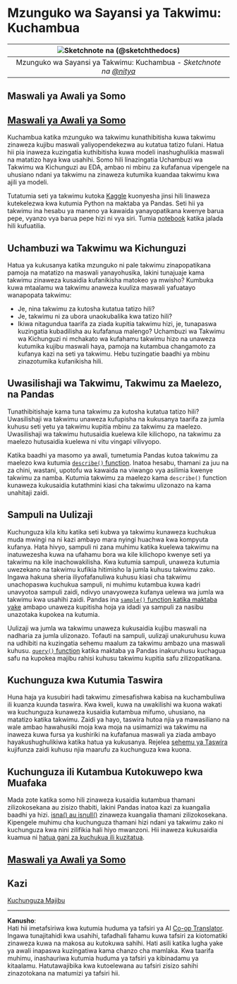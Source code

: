 <!--
CO_OP_TRANSLATOR_METADATA:
{
  "original_hash": "d92f57eb110dc7f765c05cbf0f837c77",
  "translation_date": "2025-08-26T16:28:45+00:00",
  "source_file": "4-Data-Science-Lifecycle/15-analyzing/README.md",
  "language_code": "sw"
}
-->
# Mzunguko wa Sayansi ya Takwimu: Kuchambua

|![ Sketchnote na [(@sketchthedocs)](https://sketchthedocs.dev) ](../../sketchnotes/15-Analyzing.png)|
|:---:|
| Mzunguko wa Sayansi ya Takwimu: Kuchambua - _Sketchnote na [@nitya](https://twitter.com/nitya)_ |

## Maswali ya Awali ya Somo

## [Maswali ya Awali ya Somo](https://purple-hill-04aebfb03.1.azurestaticapps.net/quiz/28)

Kuchambua katika mzunguko wa takwimu kunathibitisha kuwa takwimu zinaweza kujibu maswali yaliyopendekezwa au kutatua tatizo fulani. Hatua hii pia inaweza kuzingatia kuthibitisha kuwa modeli inashughulikia maswali na matatizo haya kwa usahihi. Somo hili linazingatia Uchambuzi wa Takwimu wa Kichunguzi au EDA, ambao ni mbinu za kufafanua vipengele na uhusiano ndani ya takwimu na zinaweza kutumika kuandaa takwimu kwa ajili ya modeli.

Tutatumia seti ya takwimu kutoka [Kaggle](https://www.kaggle.com/balaka18/email-spam-classification-dataset-csv/version/1) kuonyesha jinsi hili linaweza kutekelezwa kwa kutumia Python na maktaba ya Pandas. Seti hii ya takwimu ina hesabu ya maneno ya kawaida yanayopatikana kwenye barua pepe, vyanzo vya barua pepe hizi ni vya siri. Tumia [notebook](notebook.ipynb) katika jalada hili kufuatilia.

## Uchambuzi wa Takwimu wa Kichunguzi

Hatua ya kukusanya katika mzunguko ni pale takwimu zinapopatikana pamoja na matatizo na maswali yanayohusika, lakini tunajuaje kama takwimu zinaweza kusaidia kufanikisha matokeo ya mwisho? 
Kumbuka kuwa mtaalamu wa takwimu anaweza kuuliza maswali yafuatayo wanapopata takwimu:
- Je, nina takwimu za kutosha kutatua tatizo hili?
- Je, takwimu ni za ubora unaokubalika kwa tatizo hili?
- Ikiwa nitagundua taarifa za ziada kupitia takwimu hizi, je, tunapaswa kuzingatia kubadilisha au kufafanua malengo?
Uchambuzi wa Takwimu wa Kichunguzi ni mchakato wa kufahamu takwimu hizo na unaweza kutumika kujibu maswali haya, pamoja na kutambua changamoto za kufanya kazi na seti ya takwimu. Hebu tuzingatie baadhi ya mbinu zinazotumika kufanikisha hili.

## Uwasilishaji wa Takwimu, Takwimu za Maelezo, na Pandas
Tunathibitishaje kama tuna takwimu za kutosha kutatua tatizo hili? Uwasilishaji wa takwimu unaweza kufupisha na kukusanya taarifa za jumla kuhusu seti yetu ya takwimu kupitia mbinu za takwimu za maelezo. Uwasilishaji wa takwimu hutusaidia kuelewa kile kilichopo, na takwimu za maelezo hutusaidia kuelewa ni vitu vingapi vilivyopo.

Katika baadhi ya masomo ya awali, tumetumia Pandas kutoa takwimu za maelezo kwa kutumia [`describe()` function](https://pandas.pydata.org/pandas-docs/stable/reference/api/pandas.DataFrame.describe.html). Inatoa hesabu, thamani za juu na za chini, wastani, upotofu wa kawaida na viwango vya asilimia kwenye takwimu za namba. Kutumia takwimu za maelezo kama `describe()` function kunaweza kukusaidia kutathmini kiasi cha takwimu ulizonazo na kama unahitaji zaidi.

## Sampuli na Uulizaji
Kuchunguza kila kitu katika seti kubwa ya takwimu kunaweza kuchukua muda mwingi na ni kazi ambayo mara nyingi huachwa kwa kompyuta kufanya. Hata hivyo, sampuli ni zana muhimu katika kuelewa takwimu na inatuwezesha kuwa na ufahamu bora wa kile kilichopo kwenye seti ya takwimu na kile inachowakilisha. Kwa kutumia sampuli, unaweza kutumia uwezekano na takwimu kufikia hitimisho la jumla kuhusu takwimu zako. Ingawa hakuna sheria iliyofafanuliwa kuhusu kiasi cha takwimu unachopaswa kuchukua sampuli, ni muhimu kutambua kuwa kadri unavyotoa sampuli zaidi, ndivyo unavyoweza kufanya uelewa wa jumla wa takwimu kwa usahihi zaidi.
Pandas ina [`sample()` function katika maktaba yake](https://pandas.pydata.org/pandas-docs/stable/reference/api/pandas.DataFrame.sample.html) ambapo unaweza kupitisha hoja ya idadi ya sampuli za nasibu unazotaka kupokea na kutumia.

Uulizaji wa jumla wa takwimu unaweza kukusaidia kujibu maswali na nadharia za jumla ulizonazo. Tofauti na sampuli, uulizaji unakuruhusu kuwa na udhibiti na kuzingatia sehemu maalum za takwimu ambazo una maswali kuhusu. 
[`query()` function](https://pandas.pydata.org/pandas-docs/stable/reference/api/pandas.DataFrame.query.html) katika maktaba ya Pandas inakuruhusu kuchagua safu na kupokea majibu rahisi kuhusu takwimu kupitia safu zilizopatikana.

## Kuchunguza kwa Kutumia Taswira
Huna haja ya kusubiri hadi takwimu zimesafishwa kabisa na kuchambuliwa ili kuanza kuunda taswira. Kwa kweli, kuwa na uwakilishi wa kuona wakati wa kuchunguza kunaweza kusaidia kutambua mifumo, uhusiano, na matatizo katika takwimu. Zaidi ya hayo, taswira hutoa njia ya mawasiliano na wale ambao hawahusiki moja kwa moja na usimamizi wa takwimu na inaweza kuwa fursa ya kushiriki na kufafanua maswali ya ziada ambayo hayakushughulikiwa katika hatua ya kukusanya. Rejelea [sehemu ya Taswira](../../../../../../../../../3-Data-Visualization) kujifunza zaidi kuhusu njia maarufu za kuchunguza kwa kuona.

## Kuchunguza ili Kutambua Kutokuwepo kwa Muafaka
Mada zote katika somo hili zinaweza kusaidia kutambua thamani zilizokosekana au zisizo thabiti, lakini Pandas inatoa kazi za kuangalia baadhi ya hizi. [isna() au isnull()](https://pandas.pydata.org/pandas-docs/stable/reference/api/pandas.isna.html) zinaweza kuangalia thamani zilizokosekana. Kipengele muhimu cha kuchunguza thamani hizi ndani ya takwimu zako ni kuchunguza kwa nini zilifikia hali hiyo mwanzoni. Hii inaweza kukusaidia kuamua ni [hatua gani za kuchukua ili kuzitatua](/2-Working-With-Data/08-data-preparation/notebook.ipynb).

## [Maswali ya Awali ya Somo](https://purple-hill-04aebfb03.1.azurestaticapps.net/quiz/27)

## Kazi

[Kuchunguza Majibu](assignment.md)

---

**Kanusho**:  
Hati hii imetafsiriwa kwa kutumia huduma ya tafsiri ya AI [Co-op Translator](https://github.com/Azure/co-op-translator). Ingawa tunajitahidi kwa usahihi, tafadhali fahamu kuwa tafsiri za kiotomatiki zinaweza kuwa na makosa au kutokuwa sahihi. Hati asili katika lugha yake ya awali inapaswa kuzingatiwa kama chanzo cha mamlaka. Kwa taarifa muhimu, inashauriwa kutumia huduma ya tafsiri ya kibinadamu ya kitaalamu. Hatutawajibika kwa kutoelewana au tafsiri zisizo sahihi zinazotokana na matumizi ya tafsiri hii.